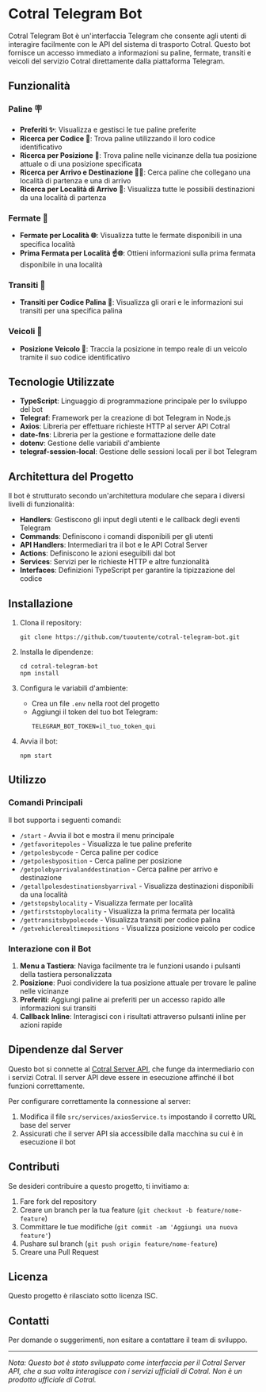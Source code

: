 # Cotral Telegram Bot

Cotral Telegram Bot è un'interfaccia Telegram che consente agli utenti di interagire facilmente con le API del sistema di trasporto Cotral. Questo bot fornisce un accesso immediato a informazioni su paline, fermate, transiti e veicoli del servizio Cotral direttamente dalla piattaforma Telegram.

## Funzionalità

### Paline 🪧
- **Preferiti ✨**: Visualizza e gestisci le tue paline preferite
- **Ricerca per Codice 🔢**: Trova paline utilizzando il loro codice identificativo
- **Ricerca per Posizione 📍**: Trova paline nelle vicinanze della tua posizione attuale o di una posizione specificata
- **Ricerca per Arrivo e Destinazione 🚶🏁**: Cerca paline che collegano una località di partenza e una di arrivo
- **Ricerca per Località di Arrivo 🚶**: Visualizza tutte le possibili destinazioni da una località di partenza

### Fermate 🚏
- **Fermate per Località 🌐**: Visualizza tutte le fermate disponibili in una specifica località
- **Prima Fermata per Località ☝️🌐**: Ottieni informazioni sulla prima fermata disponibile in una località

### Transiti 🚦
- **Transiti per Codice Palina 🔢**: Visualizza gli orari e le informazioni sui transiti per una specifica palina

### Veicoli 🚎
- **Posizione Veicolo 🔢**: Traccia la posizione in tempo reale di un veicolo tramite il suo codice identificativo

## Tecnologie Utilizzate

- **TypeScript**: Linguaggio di programmazione principale per lo sviluppo del bot
- **Telegraf**: Framework per la creazione di bot Telegram in Node.js
- **Axios**: Libreria per effettuare richieste HTTP al server API Cotral
- **date-fns**: Libreria per la gestione e formattazione delle date
- **dotenv**: Gestione delle variabili d'ambiente
- **telegraf-session-local**: Gestione delle sessioni locali per il bot Telegram

## Architettura del Progetto

Il bot è strutturato secondo un'architettura modulare che separa i diversi livelli di funzionalità:

- **Handlers**: Gestiscono gli input degli utenti e le callback degli eventi Telegram
- **Commands**: Definiscono i comandi disponibili per gli utenti
- **API Handlers**: Intermediari tra il bot e le API Cotral Server
- **Actions**: Definiscono le azioni eseguibili dal bot
- **Services**: Servizi per le richieste HTTP e altre funzionalità
- **Interfaces**: Definizioni TypeScript per garantire la tipizzazione del codice

## Installazione

1. Clona il repository:
   ```
   git clone https://github.com/tuoutente/cotral-telegram-bot.git
   ```

2. Installa le dipendenze:
   ```
   cd cotral-telegram-bot
   npm install
   ```

3. Configura le variabili d'ambiente:
   - Crea un file `.env` nella root del progetto
   - Aggiungi il token del tuo bot Telegram:
     ```
     TELEGRAM_BOT_TOKEN=il_tuo_token_qui
     ```

4. Avvia il bot:
   ```
   npm start
   ```

## Utilizzo

### Comandi Principali

Il bot supporta i seguenti comandi:

- `/start` - Avvia il bot e mostra il menu principale
- `/getfavoritepoles` - Visualizza le tue paline preferite
- `/getpolesbycode` - Cerca paline per codice
- `/getpolesbyposition` - Cerca paline per posizione
- `/getpolebyarrivalanddestination` - Cerca paline per arrivo e destinazione
- `/getallpolesdestinationsbyarrival` - Visualizza destinazioni disponibili da una località
- `/getstopsbylocality` - Visualizza fermate per località
- `/getfirststopbylocality` - Visualizza la prima fermata per località
- `/gettransitsbypolecode` - Visualizza transiti per codice palina
- `/getvehiclerealtimepositions` - Visualizza posizione veicolo per codice

### Interazione con il Bot

1. **Menu a Tastiera**: Naviga facilmente tra le funzioni usando i pulsanti della tastiera personalizzata
2. **Posizione**: Puoi condividere la tua posizione attuale per trovare le paline nelle vicinanze
3. **Preferiti**: Aggiungi paline ai preferiti per un accesso rapido alle informazioni sui transiti
4. **Callback Inline**: Interagisci con i risultati attraverso pulsanti inline per azioni rapide

## Dipendenze dal Server

Questo bot si connette al [Cotral Server API](https://github.com/ChromuSx/cotral-server-api), che funge da intermediario con i servizi Cotral. Il server API deve essere in esecuzione affinché il bot funzioni correttamente.

Per configurare correttamente la connessione al server:
1. Modifica il file `src/services/axiosService.ts` impostando il corretto URL base del server
2. Assicurati che il server API sia accessibile dalla macchina su cui è in esecuzione il bot

## Contributi

Se desideri contribuire a questo progetto, ti invitiamo a:

1. Fare fork del repository
2. Creare un branch per la tua feature (`git checkout -b feature/nome-feature`)
3. Committare le tue modifiche (`git commit -am 'Aggiungi una nuova feature'`)
4. Pushare sul branch (`git push origin feature/nome-feature`)
5. Creare una Pull Request

## Licenza

Questo progetto è rilasciato sotto licenza ISC.

## Contatti

Per domande o suggerimenti, non esitare a contattare il team di sviluppo.

---

*Nota: Questo bot è stato sviluppato come interfaccia per il Cotral Server API, che a sua volta interagisce con i servizi ufficiali di Cotral. Non è un prodotto ufficiale di Cotral.*
